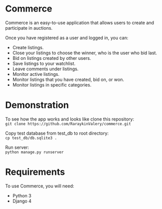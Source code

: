 # Commerce
Commerce is an easy-to-use application that allows users to create and participate in auctions.

Once you have registered as a user and logged in, you can:
- Create listings.
- Close your listings to choose the winner, who is the user who bid last.
- Bid on listings created by other users.
- Save listings to your watchlist.
- Leave comments under listings.
- Monitor active listings.
- Monitor listings that you have created, bid on, or won.
- Monitor listings in specific categories.

# Demonstration

To see how the app works and looks like clone this repository:\
`git clone https://github.com/RaraykinValery/commerce.git`

Copy test database from test_db to root directory:\
`cp test_db/db.sqlite3 .`

Run server:\
`python manage.py runserver`

# Requirements
To use Commerce, you will need:

- Python 3
- Django 4
